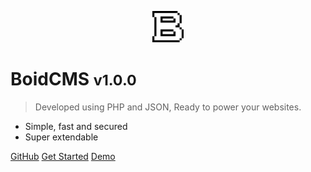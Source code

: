 <p align="center"><img alt="logo" width="50" height="50" src="/_media/logo.svg" /></p>

# BoidCMS <small>v1.0.0</small>

> Developed using PHP and JSON, Ready to power your websites.

- Simple, fast and secured
- Super extendable

[GitHub](https://github.com/BoidCMS/BoidCMS/)
[Get Started](#boidcms)
[Demo](https://boidcms.000webhostapp.com)
